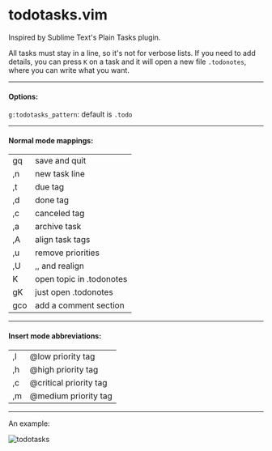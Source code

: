 # todotasks.vim

Inspired by Sublime Text's Plain Tasks plugin.

All tasks must stay in a line, so it's not for verbose lists. If you need to
add details, you can press `K` on a task and it will open a new file
`.todonotes`, where you can write what you want.

---

#### Options:

`g:todotasks_pattern`: default is `.todo`

---

#### Normal mode mappings:

|||
|----------|----------|
|gq        | save and quit         |
|,n        | new task line         |
|,t        | due tag               |
|,d        | done tag              |
|,c        | canceled tag          |
|,a        | archive task          |
|,A        | align task tags       |
|,u        | remove priorities     |
|,U        | ,, and realign        |
|K         | open topic in .todonotes       |
|gK        | just open .todonotes  |
|gco       | add a comment section |

---

#### Insert mode abbreviations:

|||
|----------|----------|
| ,l       | @low priority tag       |
| ,h       | @high priority tag      |
| ,c       | @critical priority tag  |
| ,m       | @medium priority tag    |

---

An example:

![todotasks](https://user-images.githubusercontent.com/26169924/134794561-3f79d68e-bf80-4d0c-b755-2383fabba533.png)
